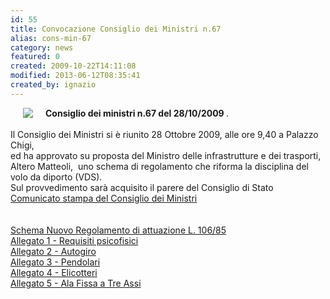 ```yaml
---
id: 55
title: Convocazione Consiglio dei Ministri n.67
alias: cons-min-67
category: news
featured: 0
created: 2009-10-22T14:11:08
modified: 2013-06-12T08:35:41
created_by: ignazio
---
```

<p style="TEXT-ALIGN: left">
 <img align="left" border="0" hspace="20" src="images/stories/custom/gov-ita.jpg"/>
 <strong>
  Consiglio dei ministri n.67 del 28/10/2009
 </strong>
 .
 <br/>
 <br/>
 Il Consiglio dei Ministri si è riunito 28 Ottobre 2009, alle ore 9,40 a Palazzo Chigi,
 <br/>
 ed ha approvato su proposta del Ministro delle infrastrutture e dei trasporti, Altero Matteoli,  uno schema di regolamento che riforma la disciplina del volo da diporto (VDS).
 <br/>
 Sul provvedimento sarà acquisito il parere del Consiglio di Stato
 <br/>
 <a href="http://www.governo.it/Governo/ConsiglioMinistri/testo_int.asp?d=52120" target="_blank">
  Comunicato stampa del Consiglio dei Ministri
 </a>
 <br/>
 <br/>
 <br/>
 <a href="download/doc_download/5-schema-nuovo-regolamento-di-attuazione-l-10685" target="_blank">
  Schema Nuovo Regolamento di attuazione L. 106/85
 </a>
 <br/>
 <a href="download/doc_download/6-schema-nuovo-regolamento-di-attuazione-l10685-allegato-1" target="_blank">
  Allegato 1 - Requisiti psicofisici
 </a>
 <br/>
 <a href="download/doc_download/6-schema-nuovo-regolamento-di-attuazione-l10685-allegato-2" target="_blank">
  Allegato 2 - Autogiro
 </a>
 <br/>
 <a href="download/doc_download/8-schema-nuovo-regolamento-di-attuazione-l10685-allegato-3" target="_blank">
  Allegato 3 - Pendolari
 </a>
 <br/>
 <a href="download/doc_download/9-schema-nuovo-regolamento-di-attuazione-l10685-allegato-4" target="_blank">
  Allegato 4 - Elicotteri
 </a>
 <br/>
 <a href="download/doc_download/10-schema-nuovo-regolamento-di-attuazione-l10685-allegato-5" target="_blank">
  Allegato 5 - Ala Fissa a Tre Assi
 </a>
</p>
